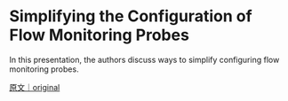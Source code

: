 
# Simplifying the Configuration of Flow Monitoring Probes

In this presentation, the authors discuss ways to simplify configuring flow monitoring probes.

[原文｜original](https://insights.sei.cmu.edu/library/simplifying-the-configuration-of-flow-monitoring-probes/)
        